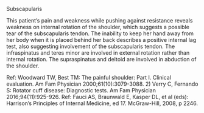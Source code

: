 Subscapularis

This patient’s pain and weakness while pushing against resistance reveals weakness on internal rotation of the shoulder, which suggests a possible tear of the subscapularis tendon. The inability to keep her hand away from her body when it is placed behind her back describes a positive internal lag test, also suggesting involvement of the subscapularis tendon. The infraspinatus and teres minor are involved in external rotation rather than internal rotation. The supraspinatus and deltoid are involved in abduction of the shoulder.

Ref: Woodward TW, Best TM: The painful shoulder: Part I. Clinical evaluation. Am Fam Physician 2000;61(10):3079-3088.  2) Verry C, Fernando S: Rotator cuff disease: Diagnostic tests. Am Fam Physician 2016;94(11):925-926.
Ref: Fauci AS, Braunwald E, Kasper DL, et al (eds): Harrison’s Principles of Internal Medicine, ed 17. McGraw-Hill, 2008, p 2246.